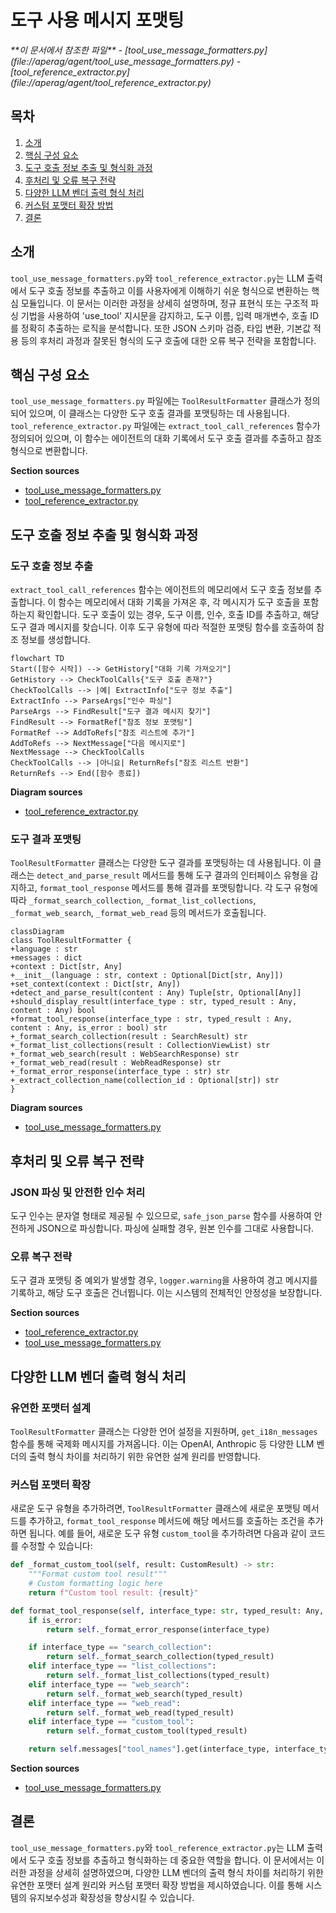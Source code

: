 # 도구 사용 메시지 포맷팅

<cite>
**이 문서에서 참조한 파일**
- [tool_use_message_formatters.py](file://aperag/agent/tool_use_message_formatters.py)
- [tool_reference_extractor.py](file://aperag/agent/tool_reference_extractor.py)
</cite>

## 목차
1. [소개](#introduction)
2. [핵심 구성 요소](#core-components)
3. [도구 호출 정보 추출 및 형식화 과정](#도구-호출-정보-추출-및-형식화-과정)
4. [후처리 및 오류 복구 전략](#후처리-및-오류-복구-전략)
5. [다양한 LLM 벤더 출력 형식 처리](#다양한-llm-벤더-출력-형식-처리)
6. [커스텀 포맷터 확장 방법](#커스텀-포맷터-확장-방법)
7. [결론](#conclusion)

## 소개
`tool_use_message_formatters.py`와 `tool_reference_extractor.py`는 LLM 출력에서 도구 호출 정보를 추출하고 이를 사용자에게 이해하기 쉬운 형식으로 변환하는 핵심 모듈입니다. 이 문서는 이러한 과정을 상세히 설명하며, 정규 표현식 또는 구조적 파싱 기법을 사용하여 'use_tool' 지시문을 감지하고, 도구 이름, 입력 매개변수, 호출 ID를 정확히 추출하는 로직을 분석합니다. 또한 JSON 스키마 검증, 타입 변환, 기본값 적용 등의 후처리 과정과 잘못된 형식의 도구 호출에 대한 오류 복구 전략을 포함합니다.

## 핵심 구성 요소

`tool_use_message_formatters.py` 파일에는 `ToolResultFormatter` 클래스가 정의되어 있으며, 이 클래스는 다양한 도구 호출 결과를 포맷팅하는 데 사용됩니다. `tool_reference_extractor.py` 파일에는 `extract_tool_call_references` 함수가 정의되어 있으며, 이 함수는 에이전트의 대화 기록에서 도구 호출 결과를 추출하고 참조 형식으로 변환합니다.

**Section sources**
- [tool_use_message_formatters.py](file://aperag/agent/tool_use_message_formatters.py#L29-L416)
- [tool_reference_extractor.py](file://aperag/agent/tool_reference_extractor.py#L31-L133)

## 도구 호출 정보 추출 및 형식화 과정

### 도구 호출 정보 추출
`extract_tool_call_references` 함수는 에이전트의 메모리에서 도구 호출 정보를 추출합니다. 이 함수는 메모리에서 대화 기록을 가져온 후, 각 메시지가 도구 호출을 포함하는지 확인합니다. 도구 호출이 있는 경우, 도구 이름, 인수, 호출 ID를 추출하고, 해당 도구 결과 메시지를 찾습니다. 이후 도구 유형에 따라 적절한 포맷팅 함수를 호출하여 참조 정보를 생성합니다.

```mermaid
flowchart TD
Start([함수 시작]) --> GetHistory["대화 기록 가져오기"]
GetHistory --> CheckToolCalls{"도구 호출 존재?"}
CheckToolCalls --> |예| ExtractInfo["도구 정보 추출"]
ExtractInfo --> ParseArgs["인수 파싱"]
ParseArgs --> FindResult["도구 결과 메시지 찾기"]
FindResult --> FormatRef["참조 정보 포맷팅"]
FormatRef --> AddToRefs["참조 리스트에 추가"]
AddToRefs --> NextMessage["다음 메시지로"]
NextMessage --> CheckToolCalls
CheckToolCalls --> |아니요| ReturnRefs["참조 리스트 반환"]
ReturnRefs --> End([함수 종료])
```

**Diagram sources**
- [tool_reference_extractor.py](file://aperag/agent/tool_reference_extractor.py#L31-L133)

### 도구 결과 포맷팅
`ToolResultFormatter` 클래스는 다양한 도구 결과를 포맷팅하는 데 사용됩니다. 이 클래스는 `detect_and_parse_result` 메서드를 통해 도구 결과의 인터페이스 유형을 감지하고, `format_tool_response` 메서드를 통해 결과를 포맷팅합니다. 각 도구 유형에 따라 `_format_search_collection`, `_format_list_collections`, `_format_web_search`, `_format_web_read` 등의 메서드가 호출됩니다.

```mermaid
classDiagram
class ToolResultFormatter {
+language : str
+messages : dict
+context : Dict[str, Any]
+__init__(language : str, context : Optional[Dict[str, Any]])
+set_context(context : Dict[str, Any])
+detect_and_parse_result(content : Any) Tuple[str, Optional[Any]]
+should_display_result(interface_type : str, typed_result : Any, content : Any) bool
+format_tool_response(interface_type : str, typed_result : Any, content : Any, is_error : bool) str
+_format_search_collection(result : SearchResult) str
+_format_list_collections(result : CollectionViewList) str
+_format_web_search(result : WebSearchResponse) str
+_format_web_read(result : WebReadResponse) str
+_format_error_response(interface_type : str) str
+_extract_collection_name(collection_id : Optional[str]) str
}
```

**Diagram sources**
- [tool_use_message_formatters.py](file://aperag/agent/tool_use_message_formatters.py#L29-L416)

## 후처리 및 오류 복구 전략

### JSON 파싱 및 안전한 인수 처리
도구 인수는 문자열 형태로 제공될 수 있으므로, `safe_json_parse` 함수를 사용하여 안전하게 JSON으로 파싱합니다. 파싱에 실패할 경우, 원본 인수를 그대로 사용합니다.

### 오류 복구 전략
도구 결과 포맷팅 중 예외가 발생할 경우, `logger.warning`을 사용하여 경고 메시지를 기록하고, 해당 도구 호출은 건너뜁니다. 이는 시스템의 전체적인 안정성을 보장합니다.

**Section sources**
- [tool_reference_extractor.py](file://aperag/agent/tool_reference_extractor.py#L31-L133)
- [tool_use_message_formatters.py](file://aperag/agent/tool_use_message_formatters.py#L29-L416)

## 다양한 LLM 벤더 출력 형식 처리

### 유연한 포맷터 설계
`ToolResultFormatter` 클래스는 다양한 언어 설정을 지원하며, `get_i18n_messages` 함수를 통해 국제화 메시지를 가져옵니다. 이는 OpenAI, Anthropic 등 다양한 LLM 벤더의 출력 형식 차이를 처리하기 위한 유연한 설계 원리를 반영합니다.

### 커스텀 포맷터 확장
새로운 도구 유형을 추가하려면, `ToolResultFormatter` 클래스에 새로운 포맷팅 메서드를 추가하고, `format_tool_response` 메서드에 해당 메서드를 호출하는 조건을 추가하면 됩니다. 예를 들어, 새로운 도구 유형 `custom_tool`을 추가하려면 다음과 같이 코드를 수정할 수 있습니다:

```python
def _format_custom_tool(self, result: CustomResult) -> str:
    """Format custom tool result"""
    # Custom formatting logic here
    return f"Custom tool result: {result}"

def format_tool_response(self, interface_type: str, typed_result: Any, content: Any, is_error: bool = False) -> str:
    if is_error:
        return self._format_error_response(interface_type)

    if interface_type == "search_collection":
        return self._format_search_collection(typed_result)
    elif interface_type == "list_collections":
        return self._format_list_collections(typed_result)
    elif interface_type == "web_search":
        return self._format_web_search(typed_result)
    elif interface_type == "web_read":
        return self._format_web_read(typed_result)
    elif interface_type == "custom_tool":
        return self._format_custom_tool(typed_result)

    return self.messages["tool_names"].get(interface_type, interface_type)
```

**Section sources**
- [tool_use_message_formatters.py](file://aperag/agent/tool_use_message_formatters.py#L29-L416)

## 결론
`tool_use_message_formatters.py`와 `tool_reference_extractor.py`는 LLM 출력에서 도구 호출 정보를 추출하고 형식화하는 데 중요한 역할을 합니다. 이 문서에서는 이러한 과정을 상세히 설명하였으며, 다양한 LLM 벤더의 출력 형식 차이를 처리하기 위한 유연한 포맷터 설계 원리와 커스텀 포맷터 확장 방법을 제시하였습니다. 이를 통해 시스템의 유지보수성과 확장성을 향상시킬 수 있습니다.